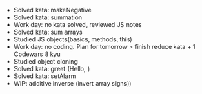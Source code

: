 - Solved kata: makeNegative
- Solved kata: summation
- Work day: no kata solved, reviewed JS notes
- Solved kata: sum arrays
- Studied JS objects(basics, methods, this)
- Work day: no coding. Plan for tomorrow > finish reduce kata + 1 Codewars 8 kyu
- Studied object cloning
- Solved kata: greet (Hello, )
- Solved kata: setAlarm
- WIP: additive inverse (invert array signs))
